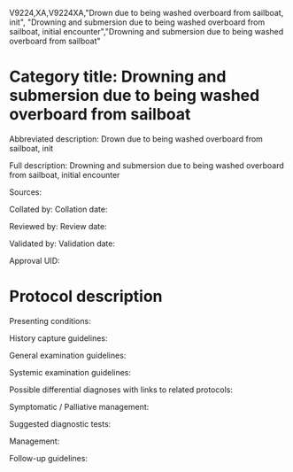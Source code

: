 V9224,XA,V9224XA,"Drown due to being washed overboard from sailboat, init", "Drowning and submersion due to being washed overboard from sailboat, initial encounter","Drowning and submersion due to being washed overboard from sailboat"
# Category title: Drowning and submersion due to being washed overboard from sailboat

Abbreviated description: Drown due to being washed overboard from sailboat, init

Full description: Drowning and submersion due to being washed overboard from sailboat, initial encounter

Sources:

Collated by:
Collation date:

Reviewed by:
Review date:

Validated by:
Validation date:

Approval UID:

# Protocol description

Presenting conditions:

History capture guidelines:

General examination guidelines:

Systemic examination guidelines:

Possible differential diagnoses with links to related protocols:

Symptomatic / Palliative management:

Suggested diagnostic tests:

Management:

Follow-up guidelines:
